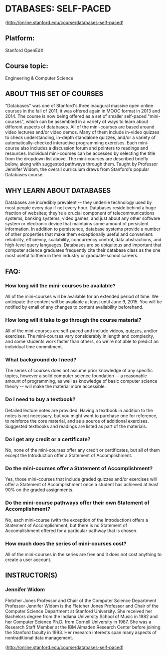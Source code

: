 # DTABASES: SELF-PACED 

(http://online.stanford.edu/course/databases-self-paced)

## Platform: 
Stanford OpenEdX

## Course topic: 
Engineering & Computer Science

## ABOUT THIS SET OF COURSES

"Databases" was one of Stanford's three inaugural massive open online courses in the fall of 2011; it was offered again in MOOC format in 2013 and 2014. The course is now being offered as a set of smaller self-paced "mini-courses", which can be assembled in a variety of ways to learn about different aspects of databases. All of the mini-courses are based around video lectures and/or video demos. Many of them include in-video quizzes to check understanding, in-depth standalone quizzes, and/or a variety of automatically-checked interactive programming exercises. Each mini-course also includes a discussion forum and pointers to readings and resources. Individual mini-courses can be accessed by selecting the title from the dropdown list above. The mini-courses are described briefly below, along with suggested pathways through them. Taught by Professor Jennifer Widom, the overall curriculum draws from Stanford's popular Databases course.

## WHY LEARN ABOUT DATABASES

Databases are incredibly prevalent -- they underlie technology used by most people every day if not every hour. Databases reside behind a huge fraction of websites; they're a crucial component of telecommunications systems, banking systems, video games, and just about any other software system or electronic device that maintains some amount of persistent information. In addition to persistence, database systems provide a number of other properties that make them exceptionally useful and convenient: reliability, efficiency, scalability, concurrency control, data abstractions, and high-level query languages. Databases are so ubiquitous and important that computer science graduates frequently cite their database class as the one most useful to them in their industry or graduate-school careers.

## FAQ: 
### How long will the mini-courses be available?

All of the mini-courses will be available for an extended period of time. We anticipate the content will be available at least until June 9, 2015. You will be notified by email of any changes to content availability beforehand.

### How long will it take to go through the course material?

All of the mini-courses are self-paced and include videos, quizzes, and/or exercises. The mini-courses vary considerably in length and complexity, and some students work faster than others, so we're not able to predict an individual time commitment.

### What background do I need?

The series of courses does not assume prior knowledge of any specific topics, however a solid computer science foundation -- a reasonable amount of programming, as well as knowledge of basic computer science theory -- will make the material more accessible.

### Do I need to buy a textbook?

Detailed lecture notes are provided. Having a textbook in addition to the notes is not necessary, but you might want to purchase one for reference, to reinforce the core material, and as a source of additional exercises. Suggested textbooks and readings are listed as part of the materials.

### Do I get any credit or a certificate?

No, none of the mini-courses offer any credit or certificates, but all of them except the Introduction offer a Statement of Accomplishment.

### Do the mini-courses offer a Statement of Accomplishment?

Yes, those mini-courses that include graded quizzes and/or exercises will offer a Statement of Accomplishment once a student has achieved at least 90% on the graded assignments.

### Do the mini-course pathways offer their own Statement of Accomplishment?

No, each mini-course (with the exception of the Introduction) offers a Statement of Accomplishment, but there is no Statement of Accomplishment offered for a particular pathway that is chosen.

### How much does the series of mini-courses cost?

All of the mini-courses in the series are free and it does not cost anything to create a user account.

## INSTRUCTOR(S)

### Jennifer Widom
Fletcher Jones Professor and Chair of the Computer Science Department
Professor Jennifer Widom is the Fletcher Jones Professor and Chair of the Computer Science Department at Stanford University. She received her Bachelors degree from the Indiana University School of Music in 1982 and her Computer Science Ph.D. from Cornell University in 1987. She was a Research Staff Member at the IBM Almaden Research Center before joining the Stanford faculty in 1993. Her research interests span many aspects of nontraditional data management.

(http://online.stanford.edu/course/databases-self-paced)
